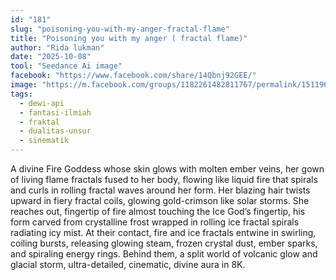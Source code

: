 ```yaml
---
id: "181"
slug: "poisoning-you-with-my-anger-fractal-flame"
title: "Poisoning you with my anger ( fractal flame)"
author: "Rida lukman"
date: "2025-10-08"
tool: "Seedance Ai image"
facebook: "https://www.facebook.com/share/14Qbnj92GEE/"
image: "https://m.facebook.com/groups/1182261482811767/permalink/1511968793174366/?mibextid=Nif5oz"
tags:
  - dewi-api
  - fantasi-ilmiah
  - fraktal
  - dualitas-unsur
  - sinematik
---
```


A divine Fire Goddess whose skin glows with molten ember veins, her gown of living flame fractals fused to her body, flowing like liquid fire that spirals and curls in rolling fractal waves around her form. Her blazing hair twists upward in fiery fractal coils, glowing gold-crimson like solar storms. She reaches out, fingertip of fire almost touching the Ice God’s fingertip, his form carved from crystalline frost wrapped in rolling ice fractal spirals radiating icy mist. At their contact, fire and ice fractals entwine in swirling, coiling bursts, releasing glowing steam, frozen crystal dust, ember sparks, and spiraling energy rings. Behind them, a split world of volcanic glow and glacial storm, ultra-detailed, cinematic, divine aura in 8K.
